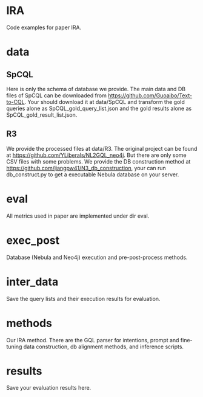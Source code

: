 # IRA
Code examples for paper IRA.

# data
## SpCQL
Here is only the schema of database we provide. The main data and DB files of SpCQL can be downloaded from https://github.com/Guoaibo/Text-to-CQL. Your should download it at data/SpCQL and transform the gold queries alone as SpCQL_gold_query_list.json and the gold results alone as SpCQL_gold_result_list.json.

## R3
We provide the processed files at data/R3. The original project can be found at https://github.com/YLiberals/NL2GQL_neo4j. But there are only some CSV files with some problems. We provide the DB construction method at https://github.com/jiangpw41/N3_db_construction, your can run db_construct.py to get a executable Nebula database on your server.

# eval
All metrics used in paper are implemented under dir eval.

# exec_post
Database (Nebula and Neo4j) execution and pre-post-process methods.

# inter_data
Save the query lists and their execution results for evaluation.

# methods
Our IRA method. There are the GQL parser for intentions, prompt and fine-tuning data construction, db alignment methods, and inference scripts.

# results
Save your evaluation results here.

